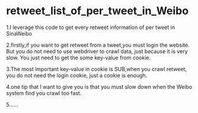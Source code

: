 # retweet_list_of_per_tweet_in_Weibo
1.I leverage this code to get every retweet information of per tweet in SinaWeibo

2.firstly,if you want to get retweet from a tweet,you must login the website. But you do not need to use webdriver to crawl data, just because it is very slow. You just need to get the some key-value from cookie.

3.The most important key-value in cookie is SUB,when you crawl retweet, you do not need the login cookie, just a cookie is enough.

4.one tip that I want to give you is that you must slow down when the Weibo system find you crawl too fast.

5......
